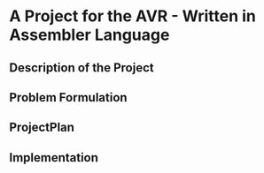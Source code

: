 # A Project for the AVR - Written in Assembler Language



## Description of the Project
## Problem Formulation
## ProjectPlan
## Implementation




